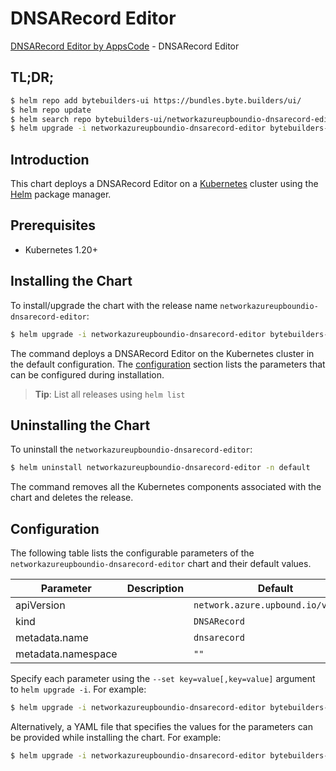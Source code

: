 # DNSARecord Editor

[DNSARecord Editor by AppsCode](https://byte.builders) - DNSARecord Editor

## TL;DR;

```bash
$ helm repo add bytebuilders-ui https://bundles.byte.builders/ui/
$ helm repo update
$ helm search repo bytebuilders-ui/networkazureupboundio-dnsarecord-editor --version=v0.4.18
$ helm upgrade -i networkazureupboundio-dnsarecord-editor bytebuilders-ui/networkazureupboundio-dnsarecord-editor -n default --create-namespace --version=v0.4.18
```

## Introduction

This chart deploys a DNSARecord Editor on a [Kubernetes](http://kubernetes.io) cluster using the [Helm](https://helm.sh) package manager.

## Prerequisites

- Kubernetes 1.20+

## Installing the Chart

To install/upgrade the chart with the release name `networkazureupboundio-dnsarecord-editor`:

```bash
$ helm upgrade -i networkazureupboundio-dnsarecord-editor bytebuilders-ui/networkazureupboundio-dnsarecord-editor -n default --create-namespace --version=v0.4.18
```

The command deploys a DNSARecord Editor on the Kubernetes cluster in the default configuration. The [configuration](#configuration) section lists the parameters that can be configured during installation.

> **Tip**: List all releases using `helm list`

## Uninstalling the Chart

To uninstall the `networkazureupboundio-dnsarecord-editor`:

```bash
$ helm uninstall networkazureupboundio-dnsarecord-editor -n default
```

The command removes all the Kubernetes components associated with the chart and deletes the release.

## Configuration

The following table lists the configurable parameters of the `networkazureupboundio-dnsarecord-editor` chart and their default values.

|     Parameter      | Description |                    Default                    |
|--------------------|-------------|-----------------------------------------------|
| apiVersion         |             | <code>network.azure.upbound.io/v1beta1</code> |
| kind               |             | <code>DNSARecord</code>                       |
| metadata.name      |             | <code>dnsarecord</code>                       |
| metadata.namespace |             | <code>""</code>                               |


Specify each parameter using the `--set key=value[,key=value]` argument to `helm upgrade -i`. For example:

```bash
$ helm upgrade -i networkazureupboundio-dnsarecord-editor bytebuilders-ui/networkazureupboundio-dnsarecord-editor -n default --create-namespace --version=v0.4.18 --set apiVersion=network.azure.upbound.io/v1beta1
```

Alternatively, a YAML file that specifies the values for the parameters can be provided while
installing the chart. For example:

```bash
$ helm upgrade -i networkazureupboundio-dnsarecord-editor bytebuilders-ui/networkazureupboundio-dnsarecord-editor -n default --create-namespace --version=v0.4.18 --values values.yaml
```
